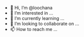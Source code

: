 - 👋 Hi, I’m @loochana
- 👀 I’m interested in ...
- 🌱 I’m currently learning ...
- 💞️ I’m looking to collaborate on ...
- 📫 How to reach me ...

<!---
loochana/loochana is a ✨ special ✨ repository because its `README.md` (this file) appears on your GitHub profile.
You can click the Preview link to take a look at your changes.
--->
